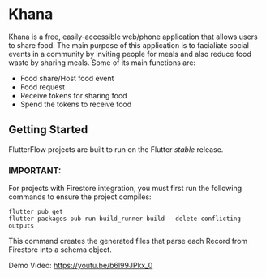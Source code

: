 # Khana

Khana is a free, easily-accessible web/phone application that allows users to share food. The main purpose of this application is to facialiate social events in a community by inviting people for  meals and also reduce food waste by sharing meals. Some of its main functions are:
  * Food share/Host food event
  * Food request
  * Receive tokens for sharing food
  * Spend the tokens to receive food


## Getting Started

FlutterFlow projects are built to run on the Flutter _stable_ release.

### IMPORTANT:

For projects with Firestore integration, you must first run the following commands to ensure the project compiles:

```
flutter pub get
flutter packages pub run build_runner build --delete-conflicting-outputs
```

This command creates the generated files that parse each Record from Firestore into a schema object.

Demo Video: https://youtu.be/b6l99JPkx_0
